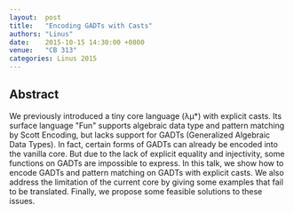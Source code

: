 ```yaml
--- 
layout:  post 
title:   "Encoding GADTs with Casts"
authors: "Linus"
date:    2015-10-15 14:30:00 +0800
venue:   "CB 313"
categories: Linus 2015
--- 
```

## Abstract

We previously introduced a tiny core language (λμ*) with explicit
casts. Its surface language "Fun" supports algebraic data type and
pattern matching by Scott Encoding, but lacks support for GADTs
(Generalized Algebraic Data Types). In fact, certain forms of GADTs
can already be encoded into the vanilla core. But due to the lack of
explicit equality and injectivity, some functions on GADTs are
impossible to express. In this talk, we show how to encode GADTs and
pattern matching on GADTs with explicit casts. We also address the
limitation of the current core by giving some examples that fail to be
translated. Finally, we propose some feasible solutions to these
issues.

